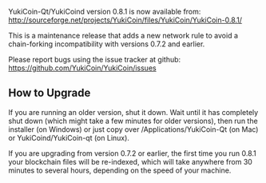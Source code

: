 YukiCoin-Qt/YukiCoind version 0.8.1 is now available from:
  http://sourceforge.net/projects/YukiCoin/files/YukiCoin/YukiCoin-0.8.1/

This is a maintenance release that adds a new network rule to avoid
a chain-forking incompatibility with versions 0.7.2 and earlier.

Please report bugs using the issue tracker at github:
  https://github.com/YukiCoin/YukiCoin/issues


How to Upgrade
--------------

If you are running an older version, shut it down. Wait
until it has completely shut down (which might take a few minutes for older
versions), then run the installer (on Windows) or just copy over
/Applications/YukiCoin-Qt (on Mac) or YukiCoind/YukiCoin-qt (on Linux).

If you are upgrading from version 0.7.2 or earlier, the first time you
run 0.8.1 your blockchain files will be re-indexed, which will take
anywhere from 30 minutes to several hours, depending on the speed of
your machine.
